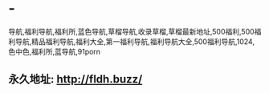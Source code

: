 # -
导航,福利导航,福利所,蓝色导航,草榴导航,收录草榴,草榴最新地址,500福利,500福利导航,精品福利导航,福利大全,第一福利导航,福利导航大全,500福利导航,1024,色中色,福利所,蓝导航,91porn
## 永久地址:   http://fldh.buzz/
